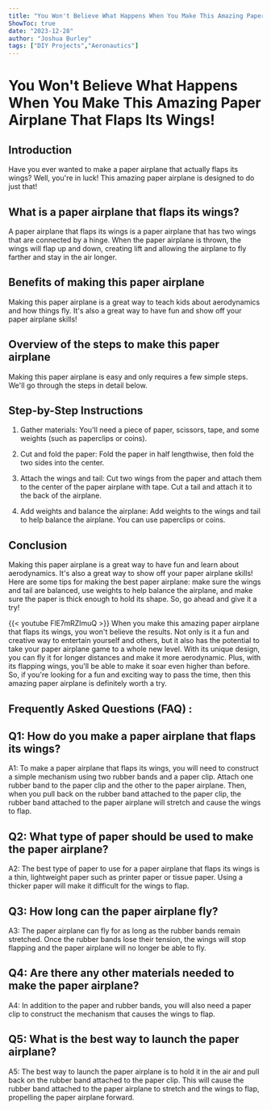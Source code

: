 ```yaml
---
title: "You Won't Believe What Happens When You Make This Amazing Paper Airplane That Flaps Its Wings!"
ShowToc: true 
date: "2023-12-28"
author: "Joshua Burley" 
tags: ["DIY Projects","Aeronautics"]
---
```

# You Won't Believe What Happens When You Make This Amazing Paper Airplane That Flaps Its Wings!

## Introduction

Have you ever wanted to make a paper airplane that actually flaps its wings? Well, you're in luck! This amazing paper airplane is designed to do just that! 

## What is a paper airplane that flaps its wings?

A paper airplane that flaps its wings is a paper airplane that has two wings that are connected by a hinge. When the paper airplane is thrown, the wings will flap up and down, creating lift and allowing the airplane to fly farther and stay in the air longer.

## Benefits of making this paper airplane

Making this paper airplane is a great way to teach kids about aerodynamics and how things fly. It's also a great way to have fun and show off your paper airplane skills! 

## Overview of the steps to make this paper airplane

Making this paper airplane is easy and only requires a few simple steps. We'll go through the steps in detail below.

## Step-by-Step Instructions

1. Gather materials: You'll need a piece of paper, scissors, tape, and some weights (such as paperclips or coins).

2. Cut and fold the paper: Fold the paper in half lengthwise, then fold the two sides into the center.

3. Attach the wings and tail: Cut two wings from the paper and attach them to the center of the paper airplane with tape. Cut a tail and attach it to the back of the airplane.

4. Add weights and balance the airplane: Add weights to the wings and tail to help balance the airplane. You can use paperclips or coins.

## Conclusion

Making this paper airplane is a great way to have fun and learn about aerodynamics. It's also a great way to show off your paper airplane skills! Here are some tips for making the best paper airplane: make sure the wings and tail are balanced, use weights to help balance the airplane, and make sure the paper is thick enough to hold its shape. So, go ahead and give it a try!

{{< youtube FlE7mRZImuQ >}} 
When you make this amazing paper airplane that flaps its wings, you won't believe the results. Not only is it a fun and creative way to entertain yourself and others, but it also has the potential to take your paper airplane game to a whole new level. With its unique design, you can fly it for longer distances and make it more aerodynamic. Plus, with its flapping wings, you'll be able to make it soar even higher than before. So, if you're looking for a fun and exciting way to pass the time, then this amazing paper airplane is definitely worth a try.

## Frequently Asked Questions (FAQ) :
## Q1: How do you make a paper airplane that flaps its wings?

A1: To make a paper airplane that flaps its wings, you will need to construct a simple mechanism using two rubber bands and a paper clip. Attach one rubber band to the paper clip and the other to the paper airplane. Then, when you pull back on the rubber band attached to the paper clip, the rubber band attached to the paper airplane will stretch and cause the wings to flap.

## Q2: What type of paper should be used to make the paper airplane?

A2: The best type of paper to use for a paper airplane that flaps its wings is a thin, lightweight paper such as printer paper or tissue paper. Using a thicker paper will make it difficult for the wings to flap.

## Q3: How long can the paper airplane fly?

A3: The paper airplane can fly for as long as the rubber bands remain stretched. Once the rubber bands lose their tension, the wings will stop flapping and the paper airplane will no longer be able to fly.

## Q4: Are there any other materials needed to make the paper airplane?

A4: In addition to the paper and rubber bands, you will also need a paper clip to construct the mechanism that causes the wings to flap.

## Q5: What is the best way to launch the paper airplane?

A5: The best way to launch the paper airplane is to hold it in the air and pull back on the rubber band attached to the paper clip. This will cause the rubber band attached to the paper airplane to stretch and the wings to flap, propelling the paper airplane forward.



